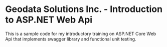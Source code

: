 # Geodata Solutions Inc. - Introduction to ASP.NET Web Api
This is a sample code for my introductory training on ASP.NET Core Web Api that implements swagger library and functional unit testing.
